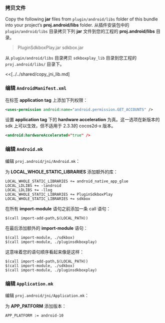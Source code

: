 ### 拷贝文件
Copy the following __jar__ files from `plugin/android/libs` folder of this
bundle into your project’s __proj.android/libs__ folder.
从插件安装包中的 `plugin/android/libs` 目录拷贝下列 __jar__ 文件到您的工程的 __proj.android/libs__ 目录。

> PluginSdkboxPlay.jar
> sdkbox.jar

从 `plugin/android/libs` 目录拷贝 `sdkboxplay_lib` 目录到您工程的 `proj.android/libs/` 目录下。

<<[../../shared/copy_jni_lib.md]

### 编辑 `AndroidManifest.xml`
在标签 __application tag__ 上添加下列权限：
```xml
<uses-permission android:name="android.permission.GET_ACCOUNTS" />
```

设置 __application tag__ 下的 __hardware acceleration__ 为真。这一选项在新版本的 sdk 上可以生效，但不适用于 2.3.3的 cocos2d-x 版本。
```xml
<android:hardwareAccelerated="true" />
```

### 编辑 `Android.mk`
编辑 `proj.android/jni/Android.mk`：

为 __LOCAL_WHOLE_STATIC_LIBRARIES__ 添加额外的库：
```
LOCAL_WHOLE_STATIC_LIBRARIES += android_native_app_glue
LOCAL_LDLIBS += -landroid
LOCAL_LDLIBS += -llog
LOCAL_WHOLE_STATIC_LIBRARIES += PluginSdkboxPlay
LOCAL_WHOLE_STATIC_LIBRARIES += sdkbox
```

在所有 __import-module__ 语句之前添加一条 call 语句：
```
$(call import-add-path,$(LOCAL_PATH))
```

在最后添加额外的 __import-module__ 语句：
```
$(call import-module, ./sdkbox)
$(call import-module, ./pluginsdkboxplay)
```

这意味着您的语句顺序看起来像是这样：
```
$(call import-add-path,$(LOCAL_PATH))
$(call import-module, ./sdkbox)
$(call import-module, ./pluginsdkboxplay)
```

### 编辑 `Application.mk`
编辑 `proj.android/jni/Application.mk`：

为 __APP_PATFORM__ 添加版本：
```
APP_PLATFORM := android-10
```

